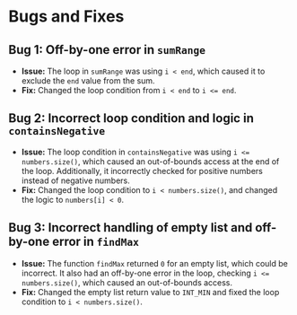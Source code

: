 # Bugs and Fixes

## Bug 1: Off-by-one error in `sumRange`
- **Issue:** The loop in `sumRange` was using `i < end`, which caused it to exclude the `end` value from the sum.
- **Fix:** Changed the loop condition from `i < end` to `i <= end`.

## Bug 2: Incorrect loop condition and logic in `containsNegative`
- **Issue:** The loop condition in `containsNegative` was using `i <= numbers.size()`, which caused an out-of-bounds access at the end of the loop. Additionally, it incorrectly checked for positive numbers instead of negative numbers.
- **Fix:** Changed the loop condition to `i < numbers.size()`, and changed the logic to `numbers[i] < 0`.

## Bug 3: Incorrect handling of empty list and off-by-one error in `findMax`
- **Issue:** The function `findMax` returned `0` for an empty list, which could be incorrect. It also had an off-by-one error in the loop, checking `i <= numbers.size()`, which caused an out-of-bounds access.
- **Fix:** Changed the empty list return value to `INT_MIN` and fixed the loop condition to `i < numbers.size()`.
